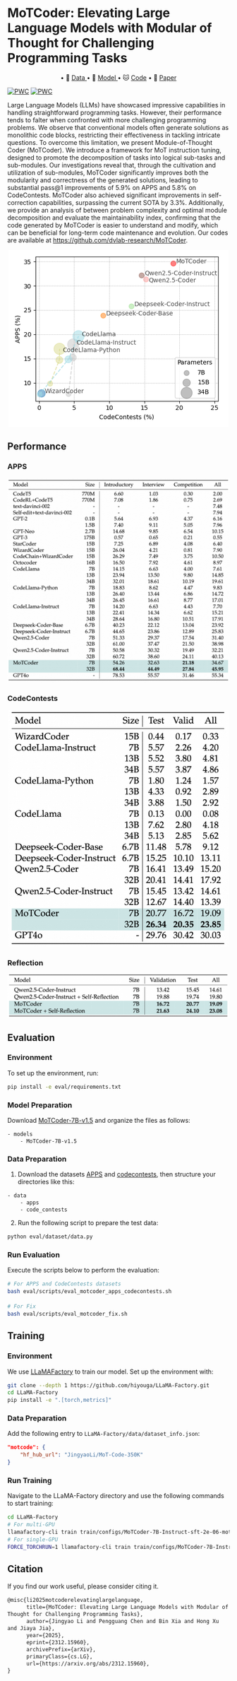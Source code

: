 # MoTCoder: Elevating Large Language Models with Modular of Thought for Challenging Programming Tasks

<p align="center">
• 🤗 <a href="https://huggingface.co/datasets/JingyaoLi/MoT-Code-350K" target="_blank">Data </a> • 🤗 <a href="https://huggingface.co/JingyaoLi/MoTCoder-7B-v1.5" target="_blank">Model </a> • 🐱 <a href="https://github.com/dvlab-research/MoTCoder" target="_blank">Code</a> • 📃 <a href="https://arxiv.org/abs/2312.15960" target="_blank">Paper</a> <br>
</p>

[![PWC](https://img.shields.io/endpoint?url=https%3A%2F%2Fpaperswithcode.com%2Fbadge%2Fmotcoder-elevating-large-language-models-with%2Fcode-generation-on-apps%3Fmetric%3DIntroductory%2520Pass%25401)](https://paperswithcode.com/sota/code-generation-on-apps?metric=Introductory%20Pass%401/motcoder-elevating-large-language-models-with) 
[![PWC](https://img.shields.io/endpoint?url=https%3A%2F%2Fpaperswithcode.com%2Fbadge%2Fmotcoder-elevating-large-language-models-with%2Fcode-generation-on-codecontests%3Fmetric%3DTest%2520Set%2520pass%25401)](https://paperswithcode.com/sota/code-generation-on-codecontests?metric=Test%20Set%20pass%401)

Large Language Models (LLMs) have showcased impressive capabilities in handling straightforward programming tasks. However, their performance tends to falter when confronted with more challenging programming problems. We observe that conventional models often generate solutions as monolithic code blocks, restricting their effectiveness in tackling intricate questions. To overcome this limitation, we present Module-of-Thought Coder (MoTCoder). We introduce a framework for MoT instruction tuning, designed to promote the decomposition of tasks into logical sub-tasks and sub-modules. Our investigations reveal that, through the cultivation and utilization of sub-modules, MoTCoder significantly improves both the modularity and correctness of the generated solutions, leading to substantial pass@1 improvements of 5.9% on APPS and 5.8% on CodeContests. MoTCoder also achieved significant improvements in self-correction capabilities, surpassing the current SOTA by 3.3%. Additionally, we provide an analysis of between problem complexity and optimal module decomposition and evaluate the maintainability index, confirming that the code generated by MoTCoder is easier to understand and modify, which can be beneficial for long-term code maintenance and evolution. Our codes are available at https://github.com/dvlab-research/MoTCoder.

<div style="text-align: center;">
    <img src="./imgs/impression.png" alt="impression" />
</div>

## Performance

### APPS
<div style="text-align: center;">
    <img src="./imgs/apps.png" alt="Performance on APPS" />
</div>

### CodeContests
<div style="text-align: center;">
    <img src="./imgs/codecontests.png" alt="Performance on CodeContests" width="500px" />
</div>

### Reflection
<div style="text-align: center;">
    <img src="./imgs/reflection.png" alt="Performance on Reflection" />
</div>



## Evaluation

### Environment 
To set up the environment, run:
```bash
pip install -e eval/requirements.txt
```

### Model Preparation
Download [MoTCoder-7B-v1.5](https://huggingface.co/JingyaoLi/MoTCoder-7B-v1.5) and organize the files as follows:
```
- models 
    - MoTCoder-7B-v1.5
```

### Data Preparation
1. Download the datasets [APPS](https://huggingface.co/datasets/codeparrot/apps) and [codecontests](https://huggingface.co/datasets/deepmind/code_contests), then structure your directories like this:
```
- data 
    - apps
    - code_contests
```
2. Run the following script to prepare the test data:
```bash
python eval/dataset/data.py
```

### Run Evaluation
Execute the scripts below to perform the evaluation:
```bash
# For APPS and CodeContests datasets
bash eval/scripts/eval_motcoder_apps_codecontests.sh

# For Fix
bash eval/scripts/eval_motcoder_fix.sh
```

## Training

### Environment 
We use [LLaMAFactory](https://github.com/hiyouga/LLaMA-Factory) to train our model. Set up the environment with:
```bash
git clone --depth 1 https://github.com/hiyouga/LLaMA-Factory.git
cd LLaMA-Factory
pip install -e ".[torch,metrics]"
```

### Data Preparation
Add the following entry to `LLaMA-Factory/data/dataset_info.json`:
```json
"motcode": {
    "hf_hub_url": "JingyaoLi/MoT-Code-350K"
}
```

### Run Training
Navigate to the LLaMA-Factory directory and use the following commands to start training:
```bash
cd LLaMA-Factory
# For multi-GPU
llamafactory-cli train train/configs/MoTCoder-7B-Instruct-sft-2e-06-mot.yaml
# For single-GPU
FORCE_TORCHRUN=1 llamafactory-cli train train/configs/MoTCoder-7B-Instruct-sft-2e-06-mot.yaml
```

## Citation 
If you find our work useful, please consider citing it.
```
@misc{li2025motcoderelevatinglargelanguage,
      title={MoTCoder: Elevating Large Language Models with Modular of Thought for Challenging Programming Tasks}, 
      author={Jingyao Li and Pengguang Chen and Bin Xia and Hong Xu and Jiaya Jia},
      year={2025},
      eprint={2312.15960},
      archivePrefix={arXiv},
      primaryClass={cs.LG},
      url={https://arxiv.org/abs/2312.15960}, 
}
```
